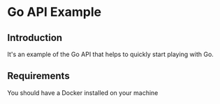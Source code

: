 # Go API Example

Introduction
------------

It's an example of the Go API that helps to quickly start playing with Go.

Requirements
------------

You should have a Docker installed on your machine
